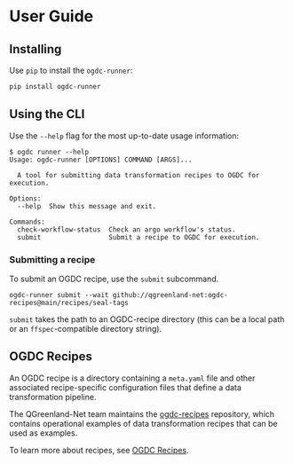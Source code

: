 # User Guide

## Installing

Use `pip` to install the `ogdc-runner`:

```bash
pip install ogdc-runner
```

## Using the CLI

Use the `--help` flag for the most up-to-date usage information:

```
$ ogdc runner --help
Usage: ogdc-runner [OPTIONS] COMMAND [ARGS]...

  A tool for submitting data transformation recipes to OGDC for execution.

Options:
  --help  Show this message and exit.

Commands:
  check-workflow-status  Check an argo workflow's status.
  submit                 Submit a recipe to OGDC for execution.
```

### Submitting a recipe

To submit an OGDC recipe, use the `submit` subcommand.

```
ogdc-runner submit --wait github://qgreenland-net:ogdc-recipes@main/recipes/seal-tags
```

`submit` takes the path to an OGDC-recipe directory (this can be a local path or
an `ffspec`-compatible directory string).

## OGDC Recipes

An OGDC recipe is a directory containing a `meta.yaml` file and other associated
recipe-specific configuration files that define a data transformation pipeline.

The QGreenland-Net team maintains the
[ogdc-recipes](https://github.com/QGreenland-Net/ogdc-recipes/) repository,
which contains operational examples of data transformation recipes that can be
used as examples.

To learn more about recipes, see [OGDC Recipes](./recipes.md).
